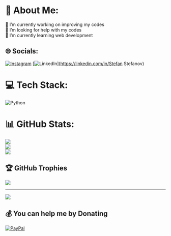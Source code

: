 # 💫 About Me:
🔭 I’m currently working on improving my codes<br>🤝 I’m looking for help with my codes <br>🌱 I’m currently learning web development



## 🌐 Socials:
[![Instagram](https://img.shields.io/badge/Instagram-%23E4405F.svg?logo=Instagram&logoColor=white)](https://instagram.com/stefchothecreator_) [![LinkedIn](https://img.shields.io/badge/LinkedIn-%230077B5.svg?logo=linkedin&logoColor=white)](https://linkedin.com/in/Stefan Stefanov) 

# 💻 Tech Stack:
![Python](https://img.shields.io/badge/python-3670A0?style=for-the-badge&logo=python&logoColor=ffdd54)
# 📊 GitHub Stats:
![](https://github-readme-stats.vercel.app/api?username=xdStefcho&theme=dark&hide_border=false&include_all_commits=true&count_private=true)<br/>
![](https://github-readme-streak-stats.herokuapp.com/?user=xdStefcho&theme=dark&hide_border=false)<br/>
![](https://github-readme-stats.vercel.app/api/top-langs/?username=xdStefcho&theme=dark&hide_border=false&include_all_commits=true&count_private=true&layout=compact)

## 🏆 GitHub Trophies
![](https://github-profile-trophy.vercel.app/?username=xdStefcho&theme=darkhub&no-frame=false&no-bg=true&margin-w=4)

---
[![](https://visitcount.itsvg.in/api?id=xdStefcho&icon=0&color=0)](https://visitcount.itsvg.in)

  ## 💰 You can help me by Donating
  [![PayPal](https://img.shields.io/badge/PayPal-00457C?style=for-the-badge&logo=paypal&logoColor=white)](https://paypal.me/paypal.me/stefchothecreator) 

  
<!-- Proudly created with GPRM ( https://gprm.itsvg.in ) -->
